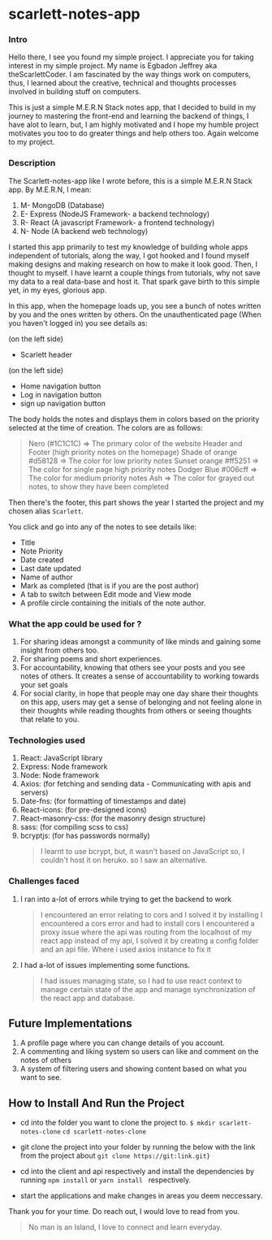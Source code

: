 # scarlett-notes-app

### Intro
Hello there, I see you found my simple project. I appreciate you for taking interest in my simple project.
My name is Egbadon Jeffrey aka theScarlettCoder. I am fascinated by the way things work on computers, thus, I learned about the creative, technical and thoughts processes involved in building stuff on computers.

This is just a simple M.E.R.N Stack notes app, that I decided to build in my journey to mastering the front-end and learning the backend of things, I have alot to learn, but, I am highly motivated and I hope my humble project motivates you too to do greater things and help others too.
Again welcome to my project. 

### Description
The Scarlett-notes-app like I wrote before, this is a simple M.E.R.N Stack app. By M.E.R.N, I mean:

1. M- MongoDB (Database)
2. E- Express (NodeJS Framework- a backend technology)
3. R- React (A javascript Framework- a frontend technology)
4. N- Node (A backend web technology)

I started this app primarily to test my knowledge of building whole apps independent of tutorials, along the way, I got hooked and I found myself making designs and making research on how to make it look good. Then, I thought to myself. I have learnt a couple things from tutorials, why not save my data to a real data-base and host it. That spark gave birth to this simple yet, in my eyes, glorious app.

In this app, when the homepage loads up, you see a bunch of notes written by you and the ones written by others. On the unauthenticated page (When you haven't logged in) you see details as:

(on the left side)
- Scarlett header 

(on the left side)
- Home navigation button 
- Log in navigation button
- sign up navigation button

The body holds the notes and displays them in colors based on the priority selected at the time of creation. The colors are as follows:

> Nero (#1C1C1C) => The primary color of the website Header and Footer (high priority notes on the homepage) 
> Shade of orange #d58128 => The color for low priority notes
> Sunset orange #ff5251 => The color for single page high priority notes
> Dodger Blue #006cff => The color for medium priority notes
> Ash => The color for grayed out notes, to show they have been completed

Then there's the footer, this part shows the year I started the project and my chosen alias ```Scarlett```.

You click and go into any of the notes to see details like: 

- Title
- Note Priority
- Date created
- Last date updated
- Name of author
- Mark as completed (that is if you are the post author)
- A tab to switch between Edit mode and View mode
- A profile circle containing the initials of the note author.


### What the app could be used for ?

1. For sharing ideas amongst a community of like minds and gaining some insight from others too.
2. For sharing poems and short experiences.
3. For accountability, knowing that others see your posts and you see notes of others. It creates a sense of accountability to working towards your set goals
4. For social clarity, in hope that people may one day share their thoughts on this app, users may get a sense of belonging and not feeling alone in their thoughts while reading thoughts from others or seeing thoughts that relate to you.



### Technologies used

1. React: JavaScript library
2. Express: Node framework
3. Node: Node framework
4. Axios: (for fetching and sending data - Communicating with apis and servers)
5. Date-fns: (for formatting of timestamps and date)
6. React-icons: (for pre-designed icons)
7. React-masonry-css: (for the masonry design structure)
8. sass: (for compiling scss to css)
9. bcryptjs: (for has passwords normally) 
   > I learnt to use bcrypt, but, it wasn't based on JavaScript so, I couldn't host it on heruko. so I saw an alternative.



### Challenges faced 

1. I ran into a-lot of errors while trying to get the backend to work

    > I encountered an error relating to cors and I solved it by installing
    > I encountered a cors error and had to install cors
    > I encountered a proxy issue where the api was routing from the localhost of my react app instead of my api, I solved it by creating a config folder         and an api file. Where i used axios instance to fix it

2. I had a-lot of issues implementing some functions.

    > I had issues managing state, so I had to use react context to manage certain state of the app and manage synchronization of the react app and             database.


## Future Implementations

1. A profile page where you can change details of you account.
2. A commenting and liking system so users can like and comment on the notes of others 
3. A system of filtering users and showing content based on what you want to see.


## How to Install And Run the Project

- cd into the folder you want to clone the project to.
    ```$ mkdir scarlett-notes-clone```
    ```cd scarlett-notes-clone```

- git clone the project into your folder by running the below with the link from the project about
    ```git clone https://git:link.git}```  

- cd into the client and api respectively and install the dependencies by running
    ```npm install``` or ```yarn install ``` respectively.

- start the applications and make changes  in areas you deem neccessary.


Thank you for your time.
Do reach out, I would love to read from you.

> No man is an Island, I love to connect and learn everyday.




